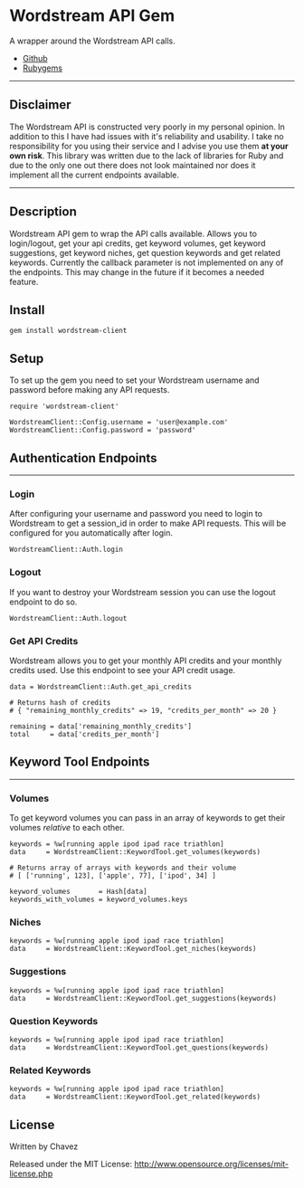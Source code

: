 # Wordstream API Gem

A wrapper around the Wordstream API calls.

* [Github](http://github.com/mtchavez/wordstream-client "Github Repo")
* [Rubygems](http://rubygems.org/mtchavez/wordstream-client "Rubygems Page")

---

## Disclaimer

The Wordstream API is constructed very poorly in my personal opinion. In addition to this I have had issues with it's
reliability and usability. I take no responsibility for you using their service and I advise you use them 
**at your own risk**. This library was written due to the lack of libraries for Ruby and due to the only one out there does
not look maintained nor does it implement all the current endpoints available.

---

## Description

Wordstream API gem to wrap the API calls available. Allows you to login/logout, get your api credits, get keyword volumes,
get keyword suggestions, get keyword niches, get question keywords and get related keywords. Currently the callback parameter
is not implemented on any of the endpoints. This may change in the future if it becomes a needed feature.

## Install

    gem install wordstream-client

## Setup

  To set up the gem you need to set your Wordstream username and password before making any API requests.

    require 'wordstream-client'
    
    WordstreamClient::Config.username = 'user@example.com'
    WordstreamClient::Config.password = 'password'

## Authentication Endpoints

---

### Login

  After configuring your username and password you need to login to Wordstream to get a session_id
  in order to make API requests. This will be configured for you automatically after login.

    WordstreamClient::Auth.login

### Logout

  If you want to destroy your Wordstream session you can use the logout endpoint to do so.

    WordstreamClient::Auth.logout

### Get API Credits

  Wordstream allows you to get your monthly API credits and your monthly credits used. Use this endpoint to
  see your API credit usage.

    data = WordstreamClient::Auth.get_api_credits
    
    # Returns hash of credits
    # { "remaining_monthly_credits" => 19, "credits_per_month" => 20 }
    
    remaining = data['remaining_monthly_credits']
    total     = data['credits_per_month']

## Keyword Tool Endpoints

---

### Volumes

  To get keyword volumes you can pass in an array of keywords to get their volumes *relative* to each other.

    keywords = %w[running apple ipod ipad race triathlon]
    data     = WordstreamClient::KeywordTool.get_volumes(keywords)
    
    # Returns array of arrays with keywords and their volume
    # [ ['running', 123], ['apple', 77], ['ipod', 34] ]
    
    keyword_volumes       = Hash[data]
    keywords_with_volumes = keyword_volumes.keys

### Niches

    keywords = %w[running apple ipod ipad race triathlon]
    data     = WordstreamClient::KeywordTool.get_niches(keywords)

### Suggestions

    keywords = %w[running apple ipod ipad race triathlon]
    data     = WordstreamClient::KeywordTool.get_suggestions(keywords)

### Question Keywords

    keywords = %w[running apple ipod ipad race triathlon]
    data     = WordstreamClient::KeywordTool.get_questions(keywords)

### Related Keywords

    keywords = %w[running apple ipod ipad race triathlon]
    data     = WordstreamClient::KeywordTool.get_related(keywords)

## License

Written by Chavez

Released under the MIT License: http://www.opensource.org/licenses/mit-license.php
